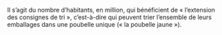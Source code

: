 <p>
Il s’agit du nombre d’habitants, en million, qui bénéficient de « l’extension des consignes de tri », c’est-à-dire qui peuvent trier l’ensemble de leurs emballages dans une poubelle unique (« la poubelle jaune »).
</p>
